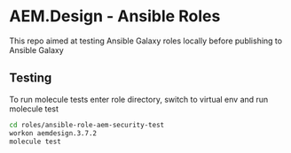 # AEM.Design - Ansible Roles

This repo aimed at testing Ansible Galaxy roles locally before publishing to Ansible Galaxy

## Testing

To run molecule tests enter role directory, switch to virtual env and run molecule test

```bash
cd roles/ansible-role-aem-security-test
workon aemdesign.3.7.2
molecule test
```